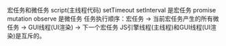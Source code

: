 宏任务和微任务
    script(主线程代码) setTimeout setInterval 是宏任务
    promise mutation observe 是微任务
    任务执行顺序：宏任务 -> 当前宏任务产生的所有微任务 -> GUI线程(UI渲染) -> 下一个宏任务
    JS引擎线程(主线程)和GUI线程(UI渲染)是互斥的。